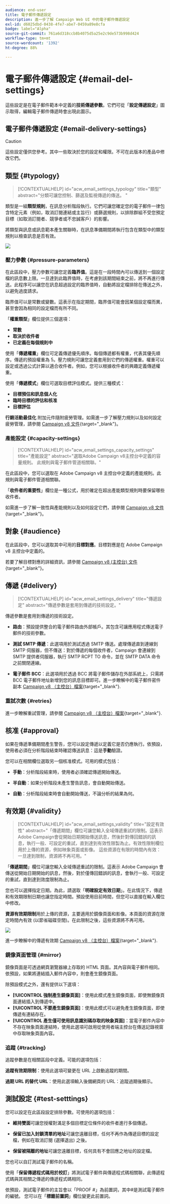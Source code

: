 ```yaml
---
audience: end-user
title: 電子郵件傳遞設定
description: 進一步了解 Campaign Web UI 中的電子郵件傳遞設定
exl-id: d6025dbd-0438-4fe7-abe7-0459a89e8cfa
badge: label="Alpha"
source-git-commit: 761a6d318ccb8b4075d5a25e2c9de573b998d424
workflow-type: tm+mt
source-wordcount: '1392'
ht-degree: 88%

---
```



# 電子郵件傳遞設定 {#email-del-settings}

這些設定是在電子郵件範本中定義的&#x200B;**技術傳遞參數**。它們可從「**設定傳遞設定**」圖示取得，編輯電子郵件傳遞時會出現此圖示。

## 電子郵件傳遞設定 {#email-delivery-settings}

>[!CAUTION]
>
> 這些設定僅供您參考。其中一些取決於您的設定和權限。不可在此版本的產品中修改它們。

## 類型 {#typology}

>[!CONTEXTUALHELP]
>id="acw_email_settings_typology"
>title="類型"
>abstract="分類可讓您控制、篩選及監視傳遞的傳送。 "

類型是一組&#x200B;**類型規則**，在訊息分析階段執行。它們可讓您確定您的電子郵件一律包含特定元素（例如，取消訂閱連結或主旨行）或篩選規則，以排除群組不受您預定目標（如取消訂閱者、競爭者或不忠誠客戶）的影響。

將類型與訊息或訊息範本產生關聯時，在訊息準備期間將執行包含在類型中的類型規則以檢查訊息是否有效。

![](assets/delivery-settings-1.png)


### 壓力參數 {#pressure-parameters}
<!--
>[!CONTEXTUALHELP]
>id="acw_email_settings_delivery_weight"
>title="Delivery weight"
>abstract="Delivery weights let you identify top-priority deliveries within the framework of pressure management. Messages with the highest weight have priority."
-->
在此區段中，壓力參數可讓您定義&#x200B;**臨界值**。這是在一段時間內可以傳送到一個設定檔的訊息數上限。一旦達到此臨界值時，在考慮到該期間結束之前，將不再進行傳送。此程序可以讓您在訊息超過設定的臨界值時，自動將設定檔排除在傳送之外，以避免過度請求。

臨界值可以是常數或變數。這表示在指定期間，臨界值可能會因某個設定檔而異，甚至會因為相同的設定檔而有所不同。

「**權重類型**」欄位提供三個選項：

* **常數**
* **取決於收件者**
* **已定義在每個規則中**

使用「**傳遞權重**」欄位可定義傳遞優先順序。每個傳遞都有權重，代表其優先順序。傳遞的預設權重為 5。壓力規則可讓您定義套用到它們的傳遞權重。權重可以設定或透過公式計算以適合收件者。例如，您可以根據收件者的興趣定義傳遞權重。


使用「**傳遞模式**」欄位可選取目標評估模式。提供三種模式：

* **目標預估和訊息個人化**
* **臨時目標的評估和核准**
* **目標評估**

**行銷活動最佳化** 附加元件隨附疲勞管理。如需進一步了解壓力規則以及如何設定疲勞管理，請參閱 [Campaign v8 文件](https://experienceleague.adobe.com/docs/campaign/automation/campaign-optimization/pressure-rules.html?lang=zh-Hant){target="_blank"}。

### 產能設定 {#capacity-settings}

>[!CONTEXTUALHELP]
>id="acw_email_settings_capacity_settings"
>title="產能設定"
>abstract="選取Adobe Campaign v8主控台中定義的容量規則。 此規則與電子郵件管道相關聯。"

在此區段中，您可以選取在 Adobe Campaign v8 主控台中定義的產能規則。此規則與電子郵件管道相關聯。

「**收件者的重要性**」欄位是一種公式，用於確定在超出產能類型規則時要保留哪些收件者。

如需進一步了解一致性與產能規則以及如何設定它們，請參閱 [Campaign v8 文件](https://experienceleague.adobe.com/docs/campaign/automation/campaign-optimization/consistency-rules.html){target="_blank"}。


## 對象 {#audience}

在此區段中，您可以選取其中可用的&#x200B;**目標對應**。目標對應是在 Adobe Campaign v8 主控台中定義的。

若要了解目標對應的詳細資訊，請參閱 [ Campaign v8 (主控台) 文件](https://experienceleague.adobe.com/docs/campaign/campaign-v8/audience/add-profiles/target-mappings.html){target="_blank"}。

## 傳遞 {#delivery}

>[!CONTEXTUALHELP]
>id="acw_email_settings_delivery"
>title="傳遞設定"
>abstract="傳遞參數是套用到傳遞的技術設定。"

傳遞參數是套用到傳遞的技術設定。

* **路由**：預設提供整合的電子郵件路由外部帳戶。其包含可讓應用程式傳送電子郵件的技術參數。

* **測試 SMTP 傳遞**：此選項用於測試透過 SMTP 傳送。處理傳遞直到連線到 SMTP 伺服器，但不傳送：對於傳遞的每個收件者，Campaign 會連線到 SMTP 提供者伺服器，執行 SMTP RCPT TO 命令，並在 SMTP DATA 命令之前關閉連線。

* **電子郵件 BCC**：此選項用於透過 BCC 將電子郵件儲存在外部系統上，只需將 BCC 電子郵件地址新增到您的訊息目標即可。進一步瞭解中的電子郵件密件副本 [Campaign v8 （主控台）檔案](https://experienceleague.adobe.com/docs/campaign/campaign-v8/config/configuration/email-settings.html){target="_blank"}.



### 重試次數 {#retries}

<!--Temporarily undelivered messages due to a Soft or Ignored error are subject to an automatic retry. By default, five retries are scheduled for the first day of the delivery with a minimum interval of one hour spread out over the 24 hours of the day. -->

進一步瞭解重試管理，請參閱 [Campaign v8 （主控台）檔案](https://experienceleague.adobe.com/docs/campaign/campaign-v8/config/configuration/email-settings.html){target="_blank"}.

## 核准 {#approval}

<!--
>[!CONTEXTUALHELP]
>id="acw_email_settings_approval"
>title="Approval mode"
>abstract="Each step of a delivery can be subject to approval in order to ensure full monitoring and control of the various processes."
-->

如果在傳遞準備期間產生警告，您可以設定傳遞以定義它是否仍應執行。依預設，使用者必須在分析階段結束時確認傳送訊息：這是&#x200B;**手動**&#x200B;驗證。

您可以在相關欄位選取另一個核准模式。可用的模式包括：

* **手動**：分析階段結束時，使用者必須確認傳遞開始傳送。

* **半自動**：如果分析階段未產生警告訊息，會自動開始傳送。

* **自動**：分析階段結束時會自動開始傳送，不論分析的結果為何。


## 有效期 {#validity}

>[!CONTEXTUALHELP]
>id="acw_email_settings_validity"
>title="設定有效性"
>abstract="「傳遞期間」欄位可讓您輸入全域傳遞重試的限制。這表示Adobe Campaign會從開始日期開始傳送訊息，然後針對傳回錯誤的訊息，執行一般、可設定的重試，直到達到有效性限製為止。有效性限制欄位用於上傳的資源，例如映象頁面或影像。 這些資源在有限的時間內有效：一旦達到限制，資源將不再可用。"

<!--
>[!CONTEXTUALHELP]
>id="acw_email_settings_resources_validity"
>title="Resources validity limit"
>abstract="The Validity limit field is used for uploaded resources, such as the mirror page or images. These resources are valid for a limited time: once the limit is reached, resources are no longer available."
-->

「**傳遞期間**」欄位可讓您輸入全域傳遞重試的限制。這表示 Adobe Campaign 會傳送從開始日期開始的訊息，然後，對於僅傳回錯誤的訊息，會執行一般、可設定的重試，直到達到效度限制為止。

您也可以選擇指定日期。為此，請選取「**明確設定有效日期**」。在此情況下，傳遞和有效期限制日期也讓您指定時間。預設使用目前時間，但您可以直接在輸入欄位中修改。

**資源有效期限制**&#x200B;用於上傳的資源，主要適用於鏡像頁面和影像。本頁面的資源在限定時間內有效 (以節省磁碟空間)。在此限制之後，這些資源將不再可用。

![](assets/delivery-settings-2.png)


進一步瞭解中的傳遞有效期 [Campaign v8 （主控台）檔案](https://experienceleague.adobe.com/docs/campaign/campaign-v8/campaigns/send/failures/delivery-failures.html#validity-period){target="_blank"}.

### 鏡像頁面管理 {#mirror}

鏡像頁面是可透過網頁瀏覽器線上存取的 HTML 頁面。其內容與電子郵件相同。依預設，如果將連結插入郵件內容中，則會產生鏡像頁面。

除預設模式之外，還有提供以下選項：


* **[!UICONTROL 強制產生鏡像頁面]**：使用此模式產生鏡像頁面，即使無鏡像頁面連結插入到傳遞中。
* **[!UICONTROL 不要產生鏡像頁面]**：使用此模式可以避免產生鏡像頁面，即使傳遞有連結存在。
* **[!UICONTROL 產生僅可使用訊息識別碼存取的映象頁面]**：當電子郵件內容中不存在映象頁面連結時，使用此選項可啟用從使用者端主控台在傳送記錄視窗中存取映象頁面內容。


### 追蹤 {#tracking}

<!--
>[!CONTEXTUALHELP]
>id="acw_email_settings_tracking_validity"
>title="Validity period"
>abstract="This option defines the duration for which the tracking is activated on the URLs."
-->

追蹤參數是在相關區段中定義。可能的選項包括：

**追蹤有效期限制**：使用此選項可變更在 URL 上啟動追蹤的期間。

**過期 URL 的替代 URL**：使用此選項輸入後備網頁的 URL：追蹤過期後顯示。

## 測試設定 {#test-setttings}

您可以設定在此區段設定排除參數。可使用的選項包括：

* **維持雙面**&#x200B;可讓您授權對滿足多個目標定位條件的收件者進行多個傳遞。

* **保留已加入封鎖清單的地址**&#x200B;可讓您遠離目標，任何不再作為傳遞目標的設定檔，例如在取消訂閱 (選擇退出) 之後。

* **保留被隔離的地址**&#x200B;可讓您遠離目標，任何具有不會回應之地址的設定檔。

您也可以自訂測試電子郵件的名稱。

使用「**保留傳遞程式碼用於校訂**」將測試電子郵件與傳遞程式碼相關聯，此傳遞程式碼與其相關之傳遞的傳遞程式碼相同。

依預設，測試電子郵件的主旨會以「PROOF #」為前置詞，其中#是測試電子郵件的編號。 您可以在「**標籤前置詞**」欄位變更此前置詞。